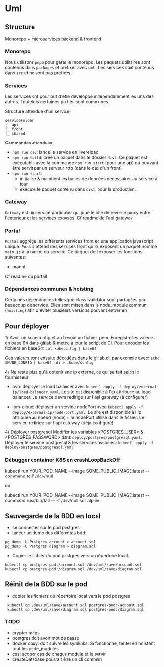 # Uml

## Structure

Monorepo + microservices backend & frontend

### Monorepo

Nous utilisons `pnpm` pour gérer le monorepo.
Les paquets utilitaires sont contenus dans `packages` et préfixer avec `uml-`
Les services sont contenus dans `src` et ne sont pas préfixés.

### Services

Les services ont pour but d'être développé indépendamment les uns des autres. Toutefois certaines parties sont communes.

Structure attendue d'un service:

```
serviceFolder
|_ api
|_ front
|_ shared
```

Commandes attendues:

- `npm run dev`: lance le service en livereload
- `npm run build`: créé un paquet dans le dossier `dist`. Ce paquet est exécutable avec la commande `npm run start` (pour une api) ou pouvant être servit par un serveur http (dans le cas d'un front)
- `npm run start`:
  - initialise & maintient les bases de données nécessaires au service à jour
  - exécute le paquet contenu dans `dist`, pour la production.

### Gateway

`Gateway` est un service particulier qui joue le rôle de reverse proxy entre l'extérieur et les services exposés. Cf readme de l'api gateway

### Portal

`Portal` aggrége les différents services front en une application javascript unique. `Portal` attend des services front qu'ils exposent un paquet nommé `main.js` à la racine du service.
Ce paquet doit exposer les fonctions suivantes:

- mount

Cf readme du portail

### Dépendances communes & hoisting

Certaines dépendances telles que class-validator sont partagées par beaucoup de service. Elles sont mises dans le node_module commun (`hoisting`) afin d'éviter plusieurs versions pouvant entrer en

## Pour déployer

1/ Avoir un kubeconfig et au besoin un fichier .pem. Enregistre les valeurs en base 64 dans gitlab & mettre à jour le script de CI. Pour encoder les fichiers en base64: `cat kubeconfig | base64`.

Ces valeurs sont ensuite décodées dans le gitlab.ci, par exemple avec: `echo $KUBE_CONFIG | base64 -di > .kube/config`

4/ Ne reste plus qu'à obtenir une ip externe, ce qui se fait selon le fournisseur

- ovh: déployer le load balancer avec `kubectl apply -f deploy/external-ip/load-balancer.yaml`. Le site est disponible à l'ip attribuée au load balancer. Le service devra redirigé sur l'api gateway (à configurer)

- ibm-cloud: déployer un service nodePort avec `kubectl apply -f deploy/external-ip/node-port.yaml`. Le site est disponible à l'ip attribuée au noeud (node) + le nodePort utilisé dans le fichier. Le service redirige sur l'api gateway (déjà configuré)

4/ Déployer postgresql
Modifier les variables <POSTGRES_USER> & <POSTGRES_PASSWORD> dans `deploy/postgres/postgresql.yaml`.
Déployer le service postgresql & les services associés: `kubectl apply -f deploy/postgres/postgresql.yaml`

### Débugger container K8S en crashLoopBackOff

kubectl run YOUR_POD_NAME --image SOME_PUBLIC_IMAGE:latest --command tailf /dev/null

ou

kubectl run YOUR_POD_NAME --image SOME_PUBLIC_IMAGE:latest --command /usr/bin/tail -- -f /dev/null sur alpine

## Sauvegarde de la BDD en local

- se connecter sur le pod postgres
- lancer un dump des différentes bdd:

```
pg_dump -U Postgres account > account.sql
pg_dump -U Postgres diagram > diagram.sql
```

- Copier le fichier du pod postgres vers un répertoire local.

```
kubectl cp postgres-pod:/account.sql /dev/uml/save/account.sql
kubectl cp postgres-pod:/diagram.sql /dev/uml/save/diagram.sql
```

## Réinit de la BDD sur le pod

- copier les fichiers du répertoire local vers le pod postgres

```
 kubectl cp /dev/uml/save/account.sql postgres-pod:/account.sql
 kubectl cp /dev/uml/save/diagram.sql postgres-pod:/diagram.sql
```

### TODO

- crypter mdps
- postgres doit avoir mot de passe
- docker copy: doit suivre les symlinks. Si fonctionne, tenter en hoistant tout les node_modules
- css: scoper css de chaque module et le servir
- createDatabase pourrait être un cli commun
